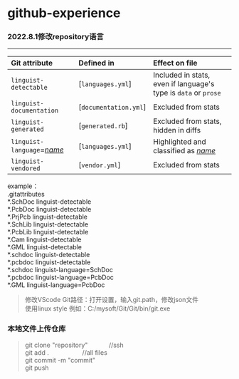 # github-experience  
### 2022.8.1修改repository语言  
----------------------------------------------------------------------------------------------------------------------------------------------  
<!------------------------------------------------------------------------------------------------------------------------------------------->
 | Git attribute                                  | Defined in            | Effect on file                                                  |
 |:-----------------------------------------------|:----------------------|:----------------------------------------------------------------|
 | `linguist-detectable`                          | [`languages.yml`]     | Included in stats, even if language's type is `data` or `prose` |
 | `linguist-documentation`                       | [`documentation.yml`] | Excluded from stats                                             |
 | `linguist-generated`                           | [`generated.rb`]      | Excluded from stats, hidden in diffs                            |
 | `linguist-language`=<var><ins>name</ins></var> | [`languages.yml`]     | Highlighted and classified as <var><ins>name</ins></var>        |
 | `linguist-vendored`                            | [`vendor.yml`]        | Excluded from stats                                             |
<!------------------------------------------------------------------------------------------------------------------------------------------->  
example：  
.gitattributes  
*.SchDoc linguist-detectable  
*.PcbDoc linguist-detectable  
*.PrjPcb linguist-detectable  
*.SchLib linguist-detectable  
*.PcbLib linguist-detectable  
*.Cam linguist-detectable  
*.GML linguist-detectable  
*.schdoc linguist-detectable  
*.pcbdoc linguist-detectable  
*.schdoc linguist-language=SchDoc  
*.pcbdoc linguist-language=PcbDoc  
*.GML linguist-language=PcbDoc  

> 修改VScode Git路径：打开设置，输入git.path，修改json文件   
> 使用linux style 例如：C:/mysoft/Git/Git/bin/git.exe  

### 本地文件上传仓库 

> git clone "repository" $~~~~~~~~~~$ //ssh   
> git add . $~~~~~~~~~~~~~~~~~$ //all files    
> git commit -m "commit"   
> git push   
